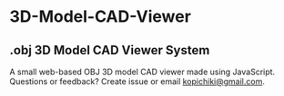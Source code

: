 # 3D-Model-CAD-Viewer
## .obj 3D Model CAD Viewer System
A small web-based OBJ 3D model CAD viewer made using JavaScript.
Questions or feedback? Create issue or email kopichiki@gmail.com.
